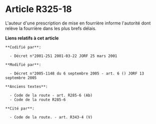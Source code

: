 # Article R325-18

L'auteur d'une prescription de mise en fourrière informe l'autorité dont relève la fourrière dans les plus brefs délais.

**Liens relatifs à cet article**

	**Codifié par**:

	  - Décret n°2001-251 2001-03-22 JORF 25 mars 2001

	**Modifié par**:

	  - Décret n°2005-1148 du 6 septembre 2005 - art. 6 () JORF 13 septembre 2005

	**Anciens textes**:

	  - Code de la route - art. R285-6 (Ab)
	  - Code de la route R285-6

	**Cité par**:

	  - Code de la route. - art. R343-4 (V)
